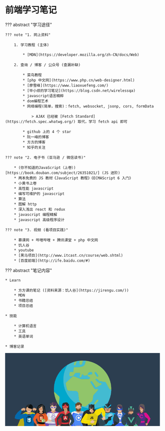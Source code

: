 # 前端学习笔记

??? abstract "学习途径"

    ??? note "1. 网上资料"

        1. 学习教程 (主体)

            * [MDN](https://developer.mozilla.org/zh-CN/docs/Web)

        2. 查询 / 博客 / 公众号 (查漏补缺)

            * 菜鸟教程
            * [php 中文网](https://www.php.cn/web-designer.html)
            * [廖雪峰](https://www.liaoxuefeng.com/)
            * [毕小烦的学习笔记](https://blog.csdn.net/wirelessqa)
            * javascript语言精粹
            * dom编程艺术
            * 网络编程(简单，搜索)：fetch, websocket, jsonp, cors, formData

                > AJAX 已经被 [Fetch Standard](https://fetch.spec.whatwg.org/) 取代，学习 fetch api 即可 

            * github 上的 4 个 star
            * 阮一峰的博客
            * 方方的博客
            * 知乎的关注

    ??? note "2. 电子书 (亚马逊 / 微信读书)"

        * (你不知道的JavaScript（上卷）)[https://book.douban.com/subject/26351021/] (JS 进阶)
        * 两本免费的 JS 教材《JavaScript 教程》《ECMAScript 6 入门》
        * 小黄书上卷
        * 高性能 javascript
        * 编写可维护的 javascript
        * 算法
        * 图解 http
        * 深入浅出 react 和 redux
        * javascript 编程精解
        * javascript 高级程序设计

    ??? note "3. 视频 (看项目实践)"

        * 慕课网 + 哔哩哔哩 + 腾讯课堂 + php 中文网
        * 饥人谷
        * youtube
        * [黑马项目](http://www.itcast.cn/course/web.shtml)
        * [百度前端](http://ife.baidu.com/#)

??? abstract "笔记内容"

    * Learn

        * 方方课的笔记 ([资料来源：饥人谷](https://jirengu.com/))
        * MDN
        * 书籍总结
        * 项目总结

    * 技能

        * 计算机语言
        * 工具
        * 英语单词

    * 博客记录


![](img/frontend.png)





